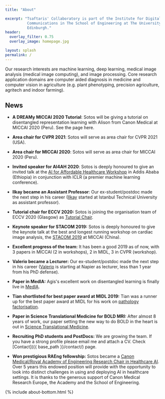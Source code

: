 ```yaml
---
title: "About"

excerpt: "Tsaftaris' Collaboratory is part of the Institute for Digital
          Communications in The School of Engineering at The University of
          Edinburgh."
header:
  overlay_filter: 0.75
  overlay_image: homepage.jpg

layout: splash
permalink: /
---
```

Our research interests are machine learning, deep learning, medical image
analysis (medical image computing), and image processing. Core research
application domains are computer aided diagnosis in medicine and computer vision
in agriculture (e.g. plant phenotyping, precision agriculture, agritech and
indoor farming).

## News
* **A DREAMy MICCAI 2020 Tutorial**: Sotos will be giving a tutorial
  on disentangled representation learning with Alison from Canon Medical at
  MICCAI 2020 (Peru). See the page here.
  
* **Area chair for CVPR 2021**: Sotos will serve as area chair for
  CVPR 2021 (USA).

* **Area chair for MICCAI 2020**: Sotos will serve as area chair for
  MICCAI 2020 (Peru).

* **Invited speaker for AI4AH 2020**: Sotos is deeply honoured to give
  an invited talk at the
  [AI for Affordable Healthcare Workshop](https://sites.google.com/view/ai4ah-iclr2020/home)
  in Addis Ababa (Ethiopia) in conjunction with ICLR (a premier machine learning
  conference).

* **Ilkay became an Assistant Professor**: Our ex-student/postdoc made the next
  step in his career ([Ilkay](https://sites.google.com/view/oksuzilkay) started
  at Istanbul Technical University as assistant professor).

* **Tutorial chair for ECCV 2020:** Sotos is joining the organisation
  team of ECCV 2020 (Glasgow) as [Tutorial Chair](https://eccv2020.eu/chairs/).

* **Keynote speaker for STACOM 2019:** Sotos is deeply honoured to
  give the keynote talk at the best and longest running workshop on cardiac
  image analysis, the [STACOM 2019](http://stacom2019.cardiacatlas.org/) at
  MICCAI (China).

* **Excellent progress of the team:** It has been a good 2019 as of now, with 3
  papers in MICCAI (2 in workshops), 2 in MIDL, 3 in CVPR (workshop).

* **Valerio became a Lecturer:** Our ex-student/postdoc made
  the next step in his career ([Valerio](http://www.valeriogiuffrida.academy/)
  is starting at Napier as lecturer, less than 1 year from his PhD defense).

* **Paper in MedIA:** Agis's excellent work on disentangled learning is finally
  live in
  [MedIA](https://www.sciencedirect.com/science/article/abs/pii/S1361841519300684).

* **Tian shortlisted for best paper award at MIDL 2019:** Tian was a runner up
  for the best paper award at MIDL for his work on
  [pathology factorisation](http://proceedings.mlr.press/v102/xia19a.html).

* **Paper in Science Translational Medicine for BOLD MRI:** After almost 8 years
  of work, our paper setting the new way to do BOLD in the heart is out in
  [Science Translational Medicine](https://stm.sciencemag.org/content/11/494/eaat4407.abstract).

* **Recruiting PhD students and PostDocs:** We are growing the team. If you have
  a strong profile please email me and attach a CV. Check
  [Contact]({{ base_path }}/contact/) page.

* **Won prestigious RAEng fellowship:** Sotos became a [Canon
  Medical/Royal Academy of Engineering Research Chair in Healthcare
  AI](https://www.raeng.org.uk/news/news-releases/2019/march/academy-announces-2019-research-chairs-and-senior).
  Over 5 years this endowed position will provide with the opportunity to look
  into distinct challenges in using and deploying AI in healthcare settings. It
  is thanks to the generous support of Canon Medical Research Europe, the
  Academy and the School of Engineering.

{% include about-bottom.html %}
